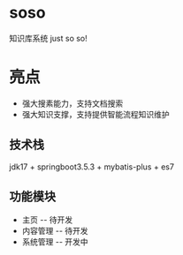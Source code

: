# soso
  知识库系统 just so so!
# 亮点
* 强大搜素能力，支持文档搜索
* 强大知识支撑，支持提供智能流程知识维护
## 技术栈
jdk17 + springboot3.5.3 + mybatis-plus + es7
## 功能模块
 * 主页  -- 待开发 
 * 内容管理 -- 待开发
 * 系统管理 -- 开发中
